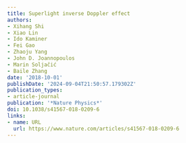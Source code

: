 ```yaml
---
title: Superlight inverse Doppler effect
authors:
- Xihang Shi
- Xiao Lin
- Ido Kaminer
- Fei Gao
- Zhaoju Yang
- John D. Joannopoulos
- Marin Soljačić
- Baile Zhang
date: '2018-10-01'
publishDate: '2024-09-04T21:50:57.179302Z'
publication_types:
- article-journal
publication: '*Nature Physics*'
doi: 10.1038/s41567-018-0209-6
links:
- name: URL
  url: https://www.nature.com/articles/s41567-018-0209-6
---
```

